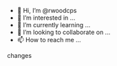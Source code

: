 - 👋 Hi, I’m @rwoodcps
- 👀 I’m interested in ...
- 🌱 I’m currently learning ...
- 💞️ I’m looking to collaborate on ...
- 📫 How to reach me ...

<!---
rwoodcps/rwoodcps is a ✨ special ✨ repository because its `README.md` (this file) appears on your GitHub profile.
You can click the Preview link to take a look at your changes.
--->
changes
